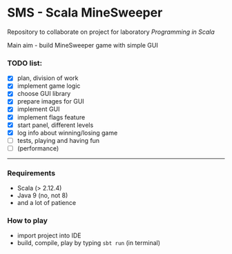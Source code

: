 # SMS - Scala MineSweeper

Repository to collaborate on project for laboratory _Programming in Scala_

Main aim - build MineSweeper game with simple GUI

### TODO list:
- [x] plan, division of work
- [x] implement game logic
- [x] choose GUI library
- [x] prepare images for GUI
- [x] implement GUI
- [x] implement flags feature
- [X] start panel, different levels
- [X] log info about winning/losing game
- [ ] tests, playing and having fun
- [ ] (performance)

---
### Requirements
- Scala (> 2.12.4)
- Java 9 (no, not 8)
- and a lot of patience

### How to play
- import project into IDE
- build, compile, play by typing `sbt run` (in terminal)
